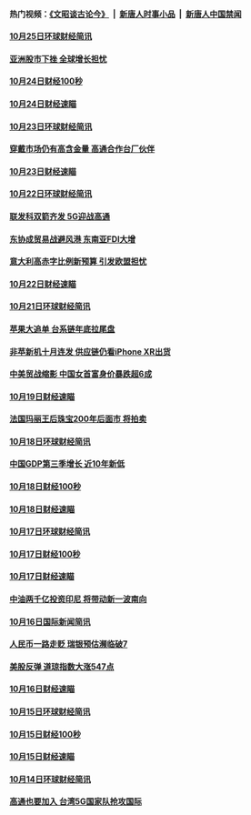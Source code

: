 #### 热门视频：[《文昭谈古论今》](https://github.com/gfw-breaker/wenzhao/blob/master/README.md?t=10251534) &nbsp;|&nbsp; [新唐人时事小品](https://github.com/gfw-breaker/ntdtv-comedy/blob/master/README.md?t=10251534) &nbsp;|&nbsp; [新唐人中国禁闻](https://github.com/gfw-breaker/ntdtv-news/blob/master/README.md?t=10251534)

#### [10月25日环球财经简讯](../pages/news208/a1396771.md?t=10251534) 

#### [亚洲股市下挫 全球增长担忧](../pages/news208/a1396757.md?t=10251534) 

#### [10月24日财经100秒](../pages/news208/a1396750.md?t=10251534) 

#### [10月24日财经速瞄](../pages/news208/a1396676.md?t=10251534) 

#### [10月23日环球财经简讯](../pages/news208/a1396638.md?t=10251534) 

#### [穿戴市场仍有高含金量 高通合作台厂伙伴](../pages/news208/a1396618.md?t=10251534) 

#### [10月23日财经速瞄](../pages/news208/a1396523.md?t=10251534) 

#### [10月22日环球财经简讯](../pages/news208/a1396479.md?t=10251534) 

#### [联发科双箭齐发 5G迎战高通](../pages/news208/a1396463.md?t=10251534) 

#### [东协成贸易战避风港 东南亚FDI大增](../pages/news208/a1396462.md?t=10251534) 

#### [意大利高赤字比例新预算 引发欧盟担忧](../pages/news208/a1396344.md?t=10251534) 

#### [10月22日财经速瞄](../pages/news208/a1396383.md?t=10251534) 

#### [10月21日环球财经简讯](../pages/news208/a1396338.md?t=10251534) 

#### [苹果大追单 台系链年底拉尾盘](../pages/news208/a1396320.md?t=10251534) 

#### [非苹新机十月连发 供应链仍看iPhone XR出货](../pages/news208/a1396220.md?t=10251534) 

#### [中美贸战缩影 中国女首富身价暴跌超6成](../pages/news208/a1396150.md?t=10251534) 

#### [10月19日财经速瞄](../pages/news208/a1396078.md?t=10251534) 

#### [法国玛丽王后珠宝200年后面市 将拍卖](../pages/news208/a1396074.md?t=10251534) 

#### [10月18日环球财经简讯](../pages/news208/a1396037.md?t=10251534) 

#### [中国GDP第三季增长 近10年新低](../pages/news208/a1396032.md?t=10251534) 

#### [10月18日财经100秒](../pages/news208/a1396017.md?t=10251534) 

#### [10月18日财经速瞄](../pages/news208/a1395923.md?t=10251534) 

#### [10月17日环球财经简讯](../pages/news208/a1395879.md?t=10251534) 

#### [10月17日财经100秒](../pages/news208/a1395862.md?t=10251534) 

#### [10月17日财经速瞄](../pages/news208/a1395794.md?t=10251534) 

#### [中油两千亿投资印尼 将带动新一波南向](../pages/news208/a1395728.md?t=10251534) 

#### [10月16日国际新闻简讯](../pages/news208/a1395726.md?t=10251534) 

#### [人民币一路走贬 瑞银预估濒临破7](../pages/news208/a1395619.md?t=10251534) 

#### [美股反弹 道琼指数大涨547点](../pages/news208/a1395665.md?t=10251534) 

#### [10月16日财经速瞄](../pages/news208/a1395646.md?t=10251534) 

#### [10月15日环球财经简讯](../pages/news208/a1395588.md?t=10251534) 

#### [10月15日财经100秒](../pages/news208/a1395569.md?t=10251534) 

#### [10月15日财经速瞄](../pages/news208/a1395499.md?t=10251534) 

#### [10月14日环球财经简讯](../pages/news208/a1395446.md?t=10251534) 

#### [高通也要加入 台湾5G国家队抢攻国际](../pages/news208/a1395415.md?t=10251534) 

